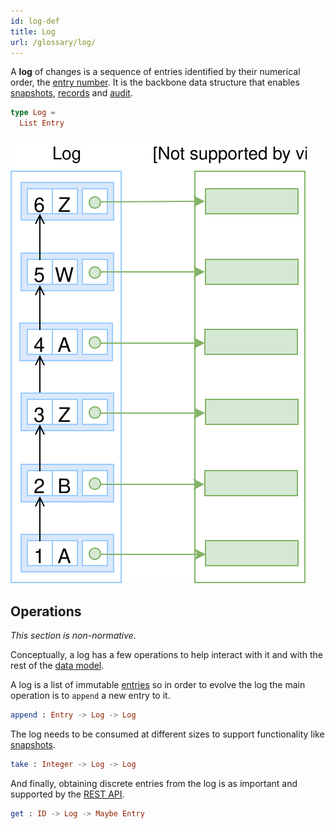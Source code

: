 ```yaml
---
id: log-def
title: Log
url: /glossary/log/
---
```


A **log** of changes is a sequence of entries identified by
their numerical order, the [entry number](/glossary/entry#number).
It is the backbone data structure that enables [snapshots](/glossary/snapshot/),
[records](/glossary/record/) and [audit](/data-model/audit/).


```elm
type Log =
  List Entry
```

![A picture of a log with A, B a Z entries](./data-model/data-model-log.svg)


## Operations

_This section is non-normative._

Conceptually, a log has a few operations to help interact with it and with the
rest of the [data model](/data-model/).


A log is a list of immutable [entries](/glossary/entry/) so in order to evolve
the log the main operation is to `append` a new entry to it.

```elm
append : Entry -> Log -> Log
```

The log needs to be consumed at different sizes to support functionality like
[snapshots](/glossary/snapshots/).

```elm
take : Integer -> Log -> Log
```

And finally, obtaining discrete entries from the log is as important and
supported by the [REST API](/rest-api/).

```elm
get : ID -> Log -> Maybe Entry
```
